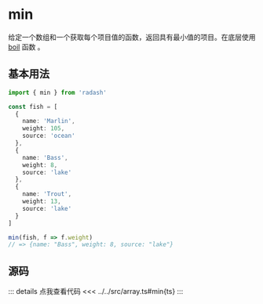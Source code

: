# min

给定一个数组和一个获取每个项目值的函数，返回具有最小值的项目。在底层使用 [boil](./boil) 函数 。

## 基本用法

```ts
import { min } from 'radash'

const fish = [
  {
    name: 'Marlin',
    weight: 105,
    source: 'ocean'
  },
  {
    name: 'Bass',
    weight: 8,
    source: 'lake'
  },
  {
    name: 'Trout',
    weight: 13,
    source: 'lake'
  }
]

min(fish, f => f.weight) 
// => {name: "Bass", weight: 8, source: "lake"}

```

## 源码

::: details 点我查看代码
<<< ../../src/array.ts#min{ts}
:::
